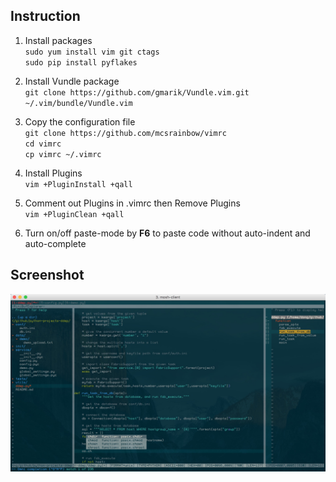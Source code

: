 Instruction
---
1. Install packages<br>
`sudo yum install vim git ctags`<br>
`sudo pip install pyflakes`<br>

2. Install Vundle package<br>
`git clone https://github.com/gmarik/Vundle.vim.git ~/.vim/bundle/Vundle.vim`<br>

3. Copy the configuration file<br>
`git clone https://github.com/mcsrainbow/vimrc`<br>
`cd vimrc`<br>
`cp vimrc ~/.vimrc`<br>

4. Install Plugins<br>
`vim +PluginInstall +qall`<br>

5. Comment out Plugins in .vimrc then Remove Plugins<br>
`vim +PluginClean +qall`<br>

6. Turn on/off paste-mode by **F6** to paste code without auto-indent and auto-complete<br>

Screenshot
---
![image](screenshot.png)

